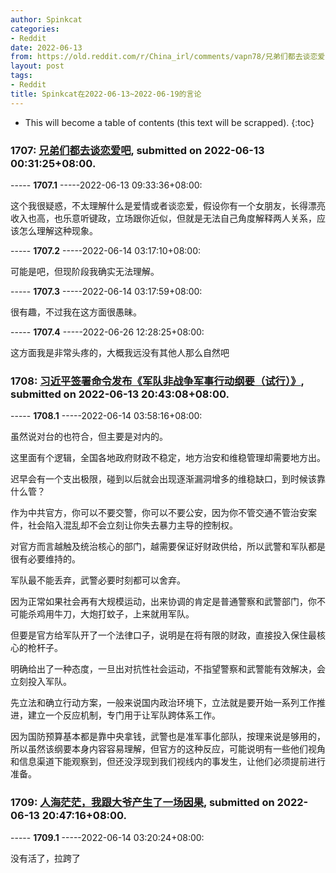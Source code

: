 ```yaml
---
author: Spinkcat
categories:
- Reddit
date: 2022-06-13
from: https://old.reddit.com/r/China_irl/comments/vapn78/兄弟们都去谈恋爱吧/
layout: post
tags:
- Reddit
title: Spinkcat在2022-06-13~2022-06-19的言论
---
```


* This will become a table of contents (this text will be scrapped).
{:toc}

### 1707: [兄弟们都去谈恋爱吧](https://old.reddit.com/r/China_irl/comments/vapn78/兄弟们都去谈恋爱吧/), submitted on 2022-06-13 00:31:25+08:00.

----- __1707.1__ -----2022-06-13 09:33:36+08:00:

这个我很疑惑，不太理解什么是爱情或者谈恋爱，假设你有一个女朋友，长得漂亮收入也高，也乐意听键政，立场跟你近似，但就是无法自己角度解释两人关系，应该怎么理解这种现象。

----- __1707.2__ -----2022-06-14 03:17:10+08:00:

可能是吧，但现阶段我确实无法理解。

----- __1707.3__ -----2022-06-14 03:17:59+08:00:

很有趣，不过我在这方面很愚昧。

----- __1707.4__ -----2022-06-26 12:28:25+08:00:

这方面我是非常头疼的，大概我远没有其他人那么自然吧

### 1708: [习近平签署命令发布《军队非战争军事行动纲要（试行）》](https://old.reddit.com/r/China_irl/comments/vbbcf3/习近平签署命令发布军队非战争军事行动纲要试行/), submitted on 2022-06-13 20:43:08+08:00.

----- __1708.1__ -----2022-06-14 03:58:16+08:00:

虽然说对台的也符合，但主要是对内的。

这里面有个逻辑，全国各地政府财政不稳定，地方治安和维稳管理却需要地方出。

迟早会有一个支出极限，碰到以后就会出现逐渐漏洞增多的维稳缺口，到时候该靠什么管？

作为中共官方，你可以不要交警，你可以不要公安，因为你不管交通不管治安案件，社会陷入混乱却不会立刻让你失去暴力主导的控制权。

对官方而言越触及统治核心的部门，越需要保证好财政供给，所以武警和军队都是很有必要维持的。

军队最不能丢弃，武警必要时刻都可以舍弃。

因为正常如果社会再有大规模运动，出来协调的肯定是普通警察和武警部门，你不可能杀鸡用牛刀，大炮打蚊子，上来就用军队。

但要是官方给军队开了一个法律口子，说明是在将有限的财政，直接投入保住最核心的枪杆子。

明确给出了一种态度，一旦出对抗性社会运动，不指望警察和武警能有效解决，会立刻投入军队。

先立法和确立行动方案，一般来说国内政治环境下，立法就是要开始一系列工作推进，建立一个反应机制，专门用于让军队跨体系工作。

因为国防预算基本都是靠中央拿钱，武警也是准军事化部队，按理来说是够用的，所以虽然该纲要本身内容容易理解，但官方的这种反应，可能说明有一些他们视角和信息渠道下能观察到，但还没浮现到我们视线内的事发生，让他们必须提前进行准备。

### 1709: [人海茫茫，我跟大爷产生了一场因果](https://old.reddit.com/r/China_irl/comments/vbbf5i/人海茫茫我跟大爷产生了一场因果/), submitted on 2022-06-13 20:47:16+08:00.

----- __1709.1__ -----2022-06-14 03:20:24+08:00:

没有活了，拉跨了

